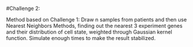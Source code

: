 #Challenge 2:


Method based on Challenge 1: Draw n samples from patients and then use Nearest Neighbors Methods, finding out the nearest 3 experiment genes and their distribution of cell state, weighted through Gaussian kernel function. Simulate enough times to make the result stabilized. 